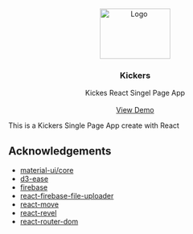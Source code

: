<!-- PROJECT LOGO -->
<br />
<p align="center">
    <img src="https://upload.wikimedia.org/wikipedia/commons/thumb/a/a7/React-icon.svg/640px-React-icon.svg.png" alt="Logo" width="140" height="100">

  <h3 align="center">Kickers</h3>

  <p align="center">
    Kickes React Singel Page App
    <br />
    <br />
    <a href="https://github.com/othneildrew/Best-README-Template">View Demo</a>
  </p>
</p>

This is a Kickers Single Page App create with React 

<!-- ACKNOWLEDGEMENTS -->
## Acknowledgements
* [material-ui/core](https://material-ui.com/)
* [d3-ease](https://github.com/d3/d3-ease)
* [firebase](https://firebase.google.com/)
* [react-firebase-file-uploader](https://github.com/fris-fruitig/react-firebase-file-uploader)
* [react-move](https://react-move.js.org/#/)
* [react-revel](https://github.com/ujway/react-revel)
* [react-router-dom](https://github.com/ReactTraining/react-router/tree/master/packages/react-router-dom)

